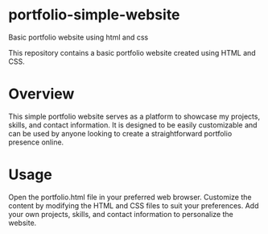 # portfolio-simple-website
Basic portfolio website using html and css


This repository contains a basic portfolio website created using HTML and CSS.

# Overview

This simple portfolio website serves as a platform to showcase my projects, skills, and contact information. It is designed to be easily customizable and can be used by anyone looking to create a straightforward portfolio presence online.

# Usage
Open the portfolio.html file in your preferred web browser.
Customize the content by modifying the HTML and CSS files to suit your preferences.
Add your own projects, skills, and contact information to personalize the website.
